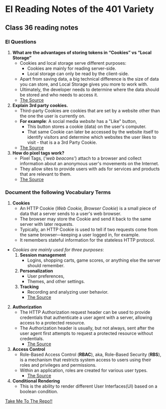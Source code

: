 # **El Reading Notes of the 401 Variety**

## **Class 36 reading notes**

### **El Questions**

1. **What are the advantages of storing tokens in “Cookies” vs “Local Storage”**
   - Cookies and local storage serve different purposes:
     - Cookies are mainly for reading server-side.
     - Local storage can only be read by the client-side.
   - Apart from saving data, a big technical difference is the size of data you can store, and Local Storage gives you more to work with.
   - Ultimately, the developer needs to determine where the data should be stored and who needs to access it.
   - [The Source](https://medium.datadriveninvestor.com/cookies-vs-local-storage-2f3732c7d977)
2. **Explain 3rd party cookies.**
   - Third-party Cookies are cookies that are set by a website other than the one the user is currently on.
   - **For example**: A social media *website* has a "Like" button,
     - This button stores a cookie (data) on the user's computer.
     - That same Cookie can later be accessed by the website itself to identify visitors and determine which websites the user likes to visit - that is a a 3rd Party Cookie.
   - [The Source](https://cookie-script.com/all-you-need-to-know-about-third-party-cookies.html)
3. **How do pixel tags work?**
   - Pixel Tags, (*'web beacons'*) attach to a browser and collect information about an anonymous user's movements on the Internet.
   - They allow sites to provide users with ads for services and products that are relevant to them.
   - [The Source](https://en.ryte.com/wiki/Tracking_Pixel#How_does_a_tracking_pixel_work)

### **Document the following Vocabulary Terms**

1. **Cookies**
   - An HTTP Cookie (*Web Cookie, Browser Cookie*) is a small piece of data that a server sends to a user's web browser.
   - The browser may store the Cookie and send it back to the same server with later requests.
   - Typically, an HTTP Cookie is used to tell if two requests come from the same browser—keeping a user logged in, for example.
   - It remembers stateful information for the stateless HTTP protocol.
 - *Cookies are mainly used for three purposes*:
   1. **Session management**
      - Logins, shopping carts, game scores, or anything else the server should remember.
   2. **Personalization**
      - User preferences,
      - Themes, and other settings.
   3. **Tracking**
      - Recording and analyzing user behavior.
      - [The Source](https://developer.mozilla.org/en-US/docs/Web/HTTP/Cookies)
2. **Authorization**
   - The HTTP Authorization request header can be used to provide credentials that authenticate a user agent with a server, allowing access to a protected resource.
   - The Authorization header is usually, but not always, sent after the user agent first attempts to request a protected resource without credentials.
      - [The Source](https://en.wikipedia.org/wiki/Authorization)
3. **Access Control**
   - Role-Based Access Control (**RBAC**), aka, Role-Based Security (**RBS**), is a mechanism that restricts system access to users using their roles and privileges and permissions.
   - Within an application, roles are created for various user types.
      - [The Source](https://blog.logrocket.com/using-accesscontrol-for-rbac-and-abac-in-node-js/#:~:text=Role%2Dbased%20access%20control%2C%20also,e.g.%2C%20writer%20or%20reader)
4. **Conditional Rendering**
   - This is the ability to render different User Interfaces(UI) based on a boolean condition.

 <a href="#top">Take Me To The Repo!!</a>
